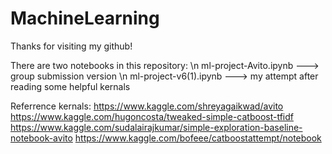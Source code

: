 # MachineLearning
Thanks for visiting my github! 

There are two notebooks in this repository: \n
  ml-project-Avito.ipynb   --->  group submission version \n
  ml-project-v6(1).ipynb   --->  my attempt after reading some helpful kernals

Referrence kernals:
https://www.kaggle.com/shreyagaikwad/avito
https://www.kaggle.com/hugoncosta/tweaked-simple-catboost-tfidf
https://www.kaggle.com/sudalairajkumar/simple-exploration-baseline-notebook-avito
https://www.kaggle.com/bofeee/catboostattempt/notebook


